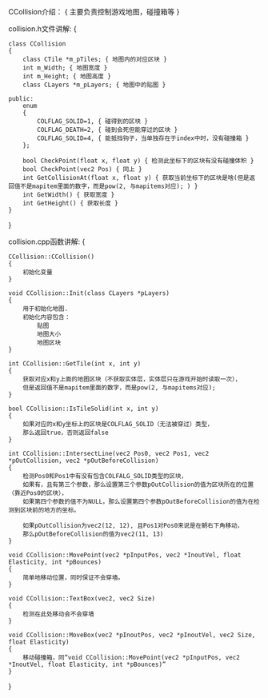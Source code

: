 CCollision介绍：
{
    主要负责控制游戏地图，碰撞箱等
}

collision.h文件讲解:
{

    class CCollision
    {
        class CTile *m_pTiles; { 地图内的对应区块 }
        int m_Width; { 地图宽度 }
        int m_Height; { 地图高度 }
        class CLayers *m_pLayers; { 地图中的贴图 }

    public:
        enum
        {
            COLFLAG_SOLID=1, { 碰得到的区块 }
            COLFLAG_DEATH=2, { 碰到会死但能穿过的区块 }
            COLFLAG_SOLID=4, { 能抵挡钩子，当单独存在于index中时，没有碰撞箱 }
        };

        bool CheckPoint(float x, float y) { 检测此坐标下的区块有没有碰撞体积 }
        bool CheckPoint(vec2 Pos) { 同上 }
        int GetCollisionAt(float x, float y) { 获取当前坐标下的区块是啥(但是返回值不是mapitem里面的数字，而是pow(2, 与mapitems对应); ) }
        int GetWidth() { 获取宽度 }
        int GetHeight() { 获取长度 }
    }
}

collision.cpp函数讲解:
{

    CCollision::CCollision()
    {
        初始化变量
    }

    void CCollision::Init(class CLayers *pLayers)
    {
        用于初始化地图.
        初始化内容包含：
            贴图
            地图大小
            地图区块
    }

    int CCollision::GetTile(int x, int y)
    {
        获取对应x和y上面的地图区块（不获取实体层，实体层只在游戏开始时读取一次），
        但是返回值不是mapitem里面的数字，而是pow(2, 与mapitems对应);
    }

    bool CCollision::IsTileSolid(int x, int y)
    {
        如果对应的x和y坐标上的区块是COLFLAG_SOLID（无法被穿过）类型，
        那么返回true，否则返回false
    }

    int CCollision::IntersectLine(vec2 Pos0, vec2 Pos1, vec2 *pOutCollision, vec2 *pOutBeforeCollision)
    {
        检测Pos0和Pos1中有没有包含COLFALG_SOLID类型的区块，
        如果有，且有第三个参数，那么设置第三个参数pOutCollision的值为区块所在的位置（靠近Pos0的区块），
        如果第四个参数的值不为NULL，那么设置第四个参数pOutBeforeCollision的值为在检测到区块前的地方的坐标。

        如果pOutCollision为vec2(12, 12), 且Pos1对Pos0来说是在朝右下角移动，
        那么pOutBeforeCollision的值为vec2(11, 13)
    }

    void CCollision::MovePoint(vec2 *pInputPos, vec2 *InoutVel, float Elasticity, int *pBounces)
    {
        简单地移动位置，同时保证不会穿墙。
    }

    void CCollision::TextBox(vec2, vec2 Size)
    {
        检测在此处移动会不会穿墙
    }

    void CCollision::MoveBox(vec2 *pInoutPos, vec2 *pInoutVel, vec2 Size, float Elasticity)
    {
        移动碰撞箱，同“void CCollision::MovePoint(vec2 *pInputPos, vec2 *InoutVel, float Elasticity, int *pBounces)”
    }
}
